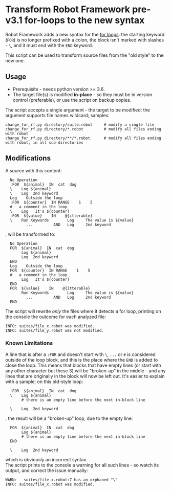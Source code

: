 # Transform Robot Framework pre-v3.1 for-loops to the new syntax

Robot Framework adds a new syntax for the [for loops](http://robotframework.org/robotframework/latest/RobotFrameworkUserGuide.html#for-loops): the starting keyword (`FOR`) is no longer prefixed with a colon, the block isn't marked with slashes - `\`, and it must end with the `END` keyword.

This script can be used to transform source files from the "old style" to the new one.



## Usage

 - Prerequisite - needs python version >= 3.6.
 - The target file(s) is modified **in-place** - so they must be in version control (preferable), or use the script on backup copies.

The script accepts a single argument - the target to be modified; the argument supports file names wildcard; samples:

    change_for_rf.py directory/suite.robot     # modify a single file
    change_for_rf.py directory/*.robot         # modify all files ending with robot
    change_for_rf.py directory/**/*.robot      # modify all files ending with robot, in all sub-directories

## Modifications

A source with this content:
      
      No Operation
      :FOR  ${animal}  IN  cat  dog
      \    Log ${animal}
      \    Log  2nd keyword
      Log    Outside the loop
      :FOR  ${counter}  IN RANGE    1    5
      #   a comment in the loop
      \    Log   It's ${counter}
      :FOR  ${value}    IN    @{itterable}
      \    Run Keywords        Log     The value is ${value}
             ...         AND   Log     2nd keyword
, will be transformed to:

      No Operation
      FOR  ${animal}  IN  cat  dog
           Log ${animal}
           Log  2nd keyword
      END
      Log    Outside the loop
      FOR  ${counter}  IN RANGE    1    5
      #   a comment in the loop
           Log   It's ${counter}
      END
      FOR  ${value}    IN    @{itterable}
           Run Keywords        Log     The value is ${value}
             ...         AND   Log     2nd keyword
      END

The script will rewrite *only* the files where it detects a for loop, printing on the console the outcome for each analyzed file:

    INFO: suites/file_x.robot was modified.
    INFO: suites/file_y.robot was not modified.

### Known Limitations
A line that is after a `:FOR` and doesn't start with `\`, `...` or `#` is considered outside of the loop block, and this is the place where the `END` is added to close the loop.
This means that blocks that have empty lines (or start with any other character but these 3) will be "broken-up" in the middle - and any lines that are originally in the block will now be left out. It's easier to explain with a sample; on this old-style loop:

      :FOR  ${animal}  IN  cat  dog
      \    Log ${animal}
           # there is an empty line before the next in-block line
      
      \    Log  2nd keyword

, the result will be a "broken-up" loop, due to the empty line:

      FOR  ${animal}  IN  cat  dog
           Log ${animal}
           # there is an empty line before the next in-block line
      END
      
      \    Log  2nd keyword

which is obviously an incorrect syntax.  
The script prints to the console a warning for all such lines - so watch its output, and correct the issue manually:

    WARN: 	suites/file_x.robot:7 has an orphaned "\" 
    INFO: suites/file_x.robot was modified.
